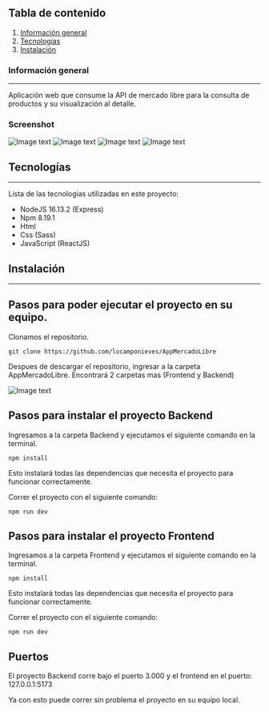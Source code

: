 ## Tabla de contenido
1. [Información general](#Información-general)
2. [Tecnologías](#Tecnologías)
3. [Instalación](#Instalación)
### Información general
***
Aplicación web que consume la API de mercado libre para la consulta de productos y su visualización al detalle. 
### Screenshot
![Image text](https://i.postimg.cc/h43PCbsW-/01-foto.png)
![Image text](https://i.postimg.cc/HscWFcvJ/02-foto.png)
![Image text](https://i.postimg.cc/5Nh9J4Ds/03-foto.png)
![Image text](https://i.postimg.cc/RZwSZrB4/04-foto.png)
## Tecnologías
***
Lista de las tecnologias utilizadas en este proyecto:
* NodeJS 16.13.2 (Express)
* Npm 8.19.1
* Html
* Css (Sass)
* JavaScript (ReactJS)
## Instalación
***
## Pasos para poder ejecutar el proyecto en su equipo. 

Clonamos el repositorio. 
```
git clone https://github.com/locamponieves/AppMercadoLibre
```
Despues de descargar el repositorio, ingresar a la carpeta AppMercadoLibre.
Encontrará 2 carpetas mas (Frontend y Backend)
 
![Image text](https://i.postimg.cc/zX6QP34G/Captura-de-pantalla-125.png)


## Pasos para instalar el proyecto Backend
Ingresamos a la carpeta Backend y ejecutamos el siguiente comando en la terminal.
```
npm install
```
Esto instalará todas las dependencias que necesita el proyecto para funcionar 
correctamente.

Correr el proyecto con el siguiente comando:
```
npm run dev
```
## Pasos para instalar el proyecto Frontend
Ingresamos a la carpeta Frontend y ejecutamos el siguiente comando en la terminal.
```
npm install
```
Esto instalará todas las dependencias que necesita el proyecto para funcionar 
correctamente.

Correr el proyecto con el siguiente comando:
```
npm run dev
```
## Puertos

El proyecto Backend corre bajo el puerto 3.000 y el frontend en el puerto: 127.0.0.1:5173

Ya con esto puede correr sin problema el proyecto en su equipo local.
